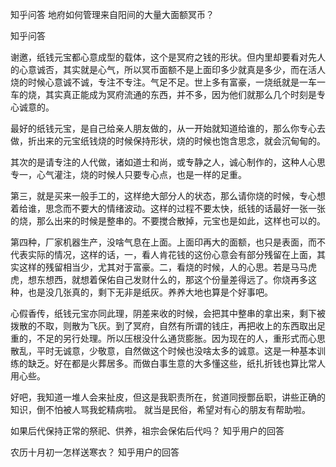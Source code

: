  
 知乎问答 地府如何管理来自阳间的大量大面额冥币？ 
 
 
 
 
 
 知乎问答 
 
 

 

 谢邀，纸钱元宝都心意成型的载体，这个是冥府之钱的形状。但内里却要看对先人的心意诚否，其实就是心气，所以冥币面额不是上面印多少就真是多少，而在活人烧的时候心意诚不诚，专注不专注。气足不足。世上多有富豪，一烧纸就是一车一车的烧，其实真正能成为冥府流通的东西，并不多，因为他们就那么几个时刻是专心诚意的。

 

 最好的纸钱元宝，是自己给亲人朋友做的，从一开始就知道给谁的，那么你专心去做，折出来的元宝纸钱烧的时候保持形状，烧的时候也饱含思念，就会沉甸甸的。

 其次的是请专注的人代做，诸如道士和尚，或专静之人，诚心制作的，这种人心思专一，心气灌注，烧的时候人只要专心点，也是一样的足重。

 第三，就是买来一般手工的，这样绝大部分人的状态，那么请你烧的时候，专心想着给谁，思念而不要大的情绪波动。这样的过程不要太快，纸钱的话最好一张一张的烧，那么出来的时候是整串的。不要搅合散掉，元宝也是如此，这样也可以的。

 第四种，厂家机器生产，没啥气息在上面。上面印再大的面额，也只是表面，而不代表实际的情况，这样的话，一，看人肯花钱的这份心意会有部分残留在上面，其实这样的残留相当少，尤其对于富豪。二，看烧的时候，人的心思。若是马马虎虎，想东想西，就想着保佑自己发财什么的，那这个份量差得远了。你烧再多这种，也是没几张真的，剩下无非是纸灰。养养大地也算是个好事吧。

 

 心假香传，纸钱元宝亦同此理，阴差来收的时候，会把其中整串的拿出来，剩下被拨散的不取，则散为飞灰。到了冥府，自然有所谓的钱庄，再把收上的东西取出足重的，不足的另行处理。所以压根没什么通货膨胀。因为现在的人，重形式而心思散乱，平时无诚意，少敬意，自然做这个时候也没啥太多的诚意。这是一种基本训练的缺乏。好在都是火葬居多。而做白事生意的大多懂这些，纸扎折钱也算比常人用心些。

 

 好吧，我知道一堆人会来扯皮，但这是我职责所在，贫道同授酆岳职，讲些正确的知识，倒不怕被人骂我蛇精病啦。 就当是民俗，希望对有心的朋友有帮助啦。

 如果后代保持正常的祭祀、供养，祖宗会保佑后代吗？ 知乎用户的回答 

 农历十月初一怎样送寒衣？ 知乎用户的回答 